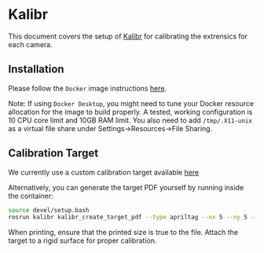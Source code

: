 # Kalibr

This document covers the setup of [Kalibr](https://github.com/ethz-asl/kalibr) for calibrating the extrensics for each camera.

## Installation

Please follow the `Docker` image instructions [here](https://github.com/ethz-asl/kalibr/wiki/installation).

Note: If using `Docker Desktop`, you might need to tune your Docker resource allocation for the image to build properly. A tested, working configuration is 10 CPU core limit and 10GB RAM limit. You also need to add `/tmp/.X11-unix` as a virtual file share under Settings->Resources->File Sharing.

## Calibration Target

We currently use a custom calibration target available [here](https://github.com/iqr-lab/pointcloud_stitching/blob/master/calibration/custom_target.pdf)

Alternatively, you can generate the target PDF yourself by running inside the container:

```sh
source devel/setup.bash
rosrun kalibr kalibr_create_target_pdf --type apriltag --nx 5 --ny 5 --tsize 0.06 --tspace 0.3
```

When printing, ensure that the printed size is true to the file. Attach the target to a rigid surface for proper calibration.
